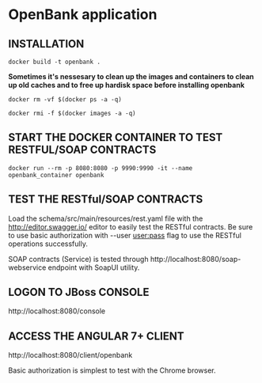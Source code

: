 # OpenBank application

INSTALLATION
------------
`docker build -t openbank .`

**Sometimes it's nessesary to clean up the images and containers to 
clean up old caches and to free up hardisk space before installing openbank**

`docker rm -vf $(docker ps -a -q)`

`docker rmi -f $(docker images -a -q)`

START THE DOCKER CONTAINER TO TEST RESTFUL/SOAP CONTRACTS
---------------------------------------------------------
`docker run --rm -p 8080:8080 -p 9990:9990 -it --name openbank_container openbank`

TEST THE RESTful/SOAP CONTRACTS
-------------------------------
Load the schema/src/main/resources/rest.yaml file with the 
http://editor.swagger.io/ editor to easily test the RESTful 
contracts. Be sure to use basic authorization with --user <user:pass>
flag to use the RESTful operations successfully.

SOAP contracts (Service) is tested through 
http://localhost:8080/soap-webservice endpoint with SoapUI utility.

LOGON TO JBoss CONSOLE
----------------------
http://localhost:8080/console

ACCESS THE ANGULAR 7+ CLIENT
----------------------------
http://localhost:8080/client/openbank

Basic authorization is simplest to test with the Chrome browser.
